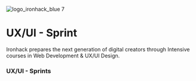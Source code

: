 ![logo_ironhack_blue 7](https://user-images.githubusercontent.com/23629340/40541063-a07a0a8a-601a-11e8-91b5-2f13e4e6b441.png)

# UX/UI - Sprint

Ironhack prepares the next generation of digital creators through Intensive courses in Web Development & UX/UI Design.

### UX/UI - Sprints
